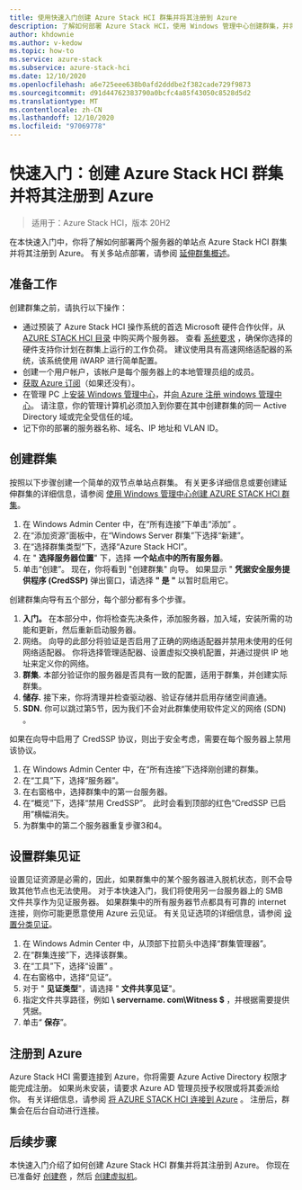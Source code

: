 ```yaml
---
title: 使用快速入门创建 Azure Stack HCI 群集并将其注册到 Azure
description: 了解如何部署 Azure Stack HCI，使用 Windows 管理中心创建群集，并将其注册到 Azure。
author: khdownie
ms.author: v-kedow
ms.topic: how-to
ms.service: azure-stack
ms.subservice: azure-stack-hci
ms.date: 12/10/2020
ms.openlocfilehash: a6e725eee638b0afd2dddbe2f382cade729f9873
ms.sourcegitcommit: d91d44762383790a0bcfc4a85f43050c8528d5d2
ms.translationtype: MT
ms.contentlocale: zh-CN
ms.lasthandoff: 12/10/2020
ms.locfileid: "97069778"
---
```

# <a name="quickstart-create-an-azure-stack-hci-cluster-and-register-it-with-azure"></a>快速入门：创建 Azure Stack HCI 群集并将其注册到 Azure

> 适用于：Azure Stack HCI，版本 20H2

在本快速入门中，你将了解如何部署两个服务器的单站点 Azure Stack HCI 群集并将其注册到 Azure。 有关多站点部署，请参阅 [延伸群集概述](../concepts/stretched-clusters.md)。

## <a name="before-you-start"></a>准备工作

创建群集之前，请执行以下操作：

* 通过预装了 Azure Stack HCI 操作系统的首选 Microsoft 硬件合作伙伴，从 [AZURE STACK HCI 目录](https://azure.microsoft.com/products/azure-stack/hci/catalog/) 中购买两个服务器。 查看 [系统要求](../concepts/system-requirements.md) ，确保你选择的硬件支持你计划在群集上运行的工作负荷。 建议使用具有高速网络适配器的系统，该系统使用 iWARP 进行简单配置。
* 创建一个用户帐户，该帐户是每个服务器上的本地管理员组的成员。
* [获取 Azure 订阅](https://azure.microsoft.com/)（如果还没有）。
* 在管理 PC 上[安装 Windows 管理中心](/windows-server/manage/windows-admin-center/deploy/install)，并[向 Azure 注册 windows 管理中心](../manage/register-windows-admin-center.md)。 请注意，你的管理计算机必须加入到你要在其中创建群集的同一 Active Directory 域或完全受信任的域。
* 记下你的部署的服务器名称、域名、IP 地址和 VLAN ID。

## <a name="create-the-cluster"></a>创建群集

按照以下步骤创建一个简单的双节点单站点群集。 有关更多详细信息或要创建延伸群集的详细信息，请参阅 [使用 Windows 管理中心创建 AZURE STACK HCI 群集](create-cluster.md)。

1. 在 Windows Admin Center 中，在“所有连接”下单击“添加” 。
1. 在“添加资源”面板中，在“Windows Server 群集”下选择“新建”。  
1. 在“选择群集类型”下，选择“Azure Stack HCI”。
1. 在 " **选择服务器位置**" 下，选择 **一个站点中的所有服务器**。
1. 单击“创建”。 现在，你将看到 "创建群集" 向导。 如果显示 " **凭据安全服务提供程序 (CredSSP)** 弹出窗口，请选择 **" 是 "** 以暂时启用它。 

创建群集向导有五个部分，每个部分都有多个步骤。

1. **入门。** 在本部分中，你将检查先决条件，添加服务器，加入域，安装所需的功能和更新，然后重新启动服务器。 
2. 网络。 向导的此部分将验证是否启用了正确的网络适配器并禁用未使用的任何网络适配器。 你将选择管理适配器、设置虚拟交换机配置，并通过提供 IP 地址来定义你的网络。
3. **群集.** 本部分验证你的服务器是否具有一致的配置，适用于群集，并创建实际群集。
4. **储存.** 接下来，你将清理并检查驱动器、验证存储并启用存储空间直通。
5. **SDN.** 你可以跳过第5节，因为我们不会对此群集使用软件定义的网络 (SDN) 。

如果在向导中启用了 CredSSP 协议，则出于安全考虑，需要在每个服务器上禁用该协议。

1. 在 Windows Admin Center 中，在“所有连接”下选择刚创建的群集。
1. 在“工具”下，选择“服务器”。
1. 在右窗格中，选择群集中的第一台服务器。
1. 在“概览”下，选择“禁用 CredSSP”。 此时会看到顶部的红色“CredSSP 已启用”横幅消失。
1. 为群集中的第二个服务器重复步骤3和4。

## <a name="set-up-a-cluster-witness"></a>设置群集见证

设置见证资源是必需的，因此，如果群集中的某个服务器进入脱机状态，则不会导致其他节点也无法使用。 对于本快速入门，我们将使用另一台服务器上的 SMB 文件共享作为见证服务器。 如果群集中的所有服务器节点都具有可靠的 internet 连接，则你可能更愿意使用 Azure 云见证。 有关见证选项的详细信息，请参阅 [设置分类见证](witness.md)。

1. 在 Windows Admin Center 中，从顶部下拉箭头中选择“群集管理器”。
1. 在“群集连接”下，选择该群集。
1. 在“工具”下，选择“设置” 。
1. 在右窗格中，选择“见证”。
1. 对于 " **见证类型**"，请选择 " **文件共享见证**"。
1. 指定文件共享路径，例如 **\\ servername. com\Witness $** ，并根据需要提供凭据。
1. 单击“ **保存**”。

## <a name="register-with-azure"></a>注册到 Azure

Azure Stack HCI 需要连接到 Azure，你将需要 Azure Active Directory 权限才能完成注册。 如果尚未安装，请要求 Azure AD 管理员授予权限或将其委派给你。 有关详细信息，请参阅 [将 AZURE STACK HCI 连接到 Azure](register-with-azure.md) 。 注册后，群集会在后台自动进行连接。

## <a name="next-steps"></a>后续步骤

本快速入门介绍了如何创建 Azure Stack HCI 群集并将其注册到 Azure。 你现在已准备好 [创建卷](../manage/create-volumes.md) ，然后 [创建虚拟机](../manage/vm.md)。